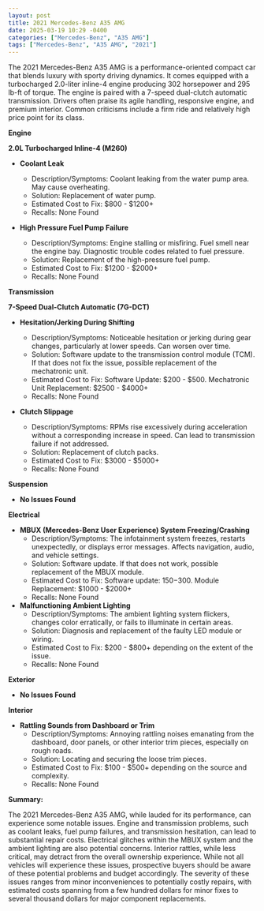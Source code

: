 ```yaml
---
layout: post
title: 2021 Mercedes-Benz A35 AMG
date: 2025-03-19 10:29 -0400
categories: ["Mercedes-Benz", "A35 AMG"]
tags: ["Mercedes-Benz", "A35 AMG", "2021"]
---
```

The 2021 Mercedes-Benz A35 AMG is a performance-oriented compact car that blends luxury with sporty driving dynamics. It comes equipped with a turbocharged 2.0-liter inline-4 engine producing 302 horsepower and 295 lb-ft of torque. The engine is paired with a 7-speed dual-clutch automatic transmission. Drivers often praise its agile handling, responsive engine, and premium interior. Common criticisms include a firm ride and relatively high price point for its class.

**Engine**

**2.0L Turbocharged Inline-4 (M260)**

*   **Coolant Leak**
    *   Description/Symptoms: Coolant leaking from the water pump area. May cause overheating.
    *   Solution: Replacement of water pump.
    *   Estimated Cost to Fix: $800 - $1200+
    *   Recalls: None Found

*   **High Pressure Fuel Pump Failure**
    *   Description/Symptoms: Engine stalling or misfiring. Fuel smell near the engine bay. Diagnostic trouble codes related to fuel pressure.
    *   Solution: Replacement of the high-pressure fuel pump.
    *   Estimated Cost to Fix: $1200 - $2000+
    *   Recalls: None Found

**Transmission**

**7-Speed Dual-Clutch Automatic (7G-DCT)**

*   **Hesitation/Jerking During Shifting**
    *   Description/Symptoms: Noticeable hesitation or jerking during gear changes, particularly at lower speeds. Can worsen over time.
    *   Solution: Software update to the transmission control module (TCM). If that does not fix the issue, possible replacement of the mechatronic unit.
    *   Estimated Cost to Fix: Software Update: $200 - $500. Mechatronic Unit Replacement: $2500 - $4000+
    *   Recalls: None Found

*   **Clutch Slippage**
    *   Description/Symptoms: RPMs rise excessively during acceleration without a corresponding increase in speed. Can lead to transmission failure if not addressed.
    *   Solution: Replacement of clutch packs.
    *   Estimated Cost to Fix: $3000 - $5000+
    *   Recalls: None Found

**Suspension**

*   **No Issues Found**

**Electrical**

*   **MBUX (Mercedes-Benz User Experience) System Freezing/Crashing**
    *   Description/Symptoms: The infotainment system freezes, restarts unexpectedly, or displays error messages. Affects navigation, audio, and vehicle settings.
    *   Solution: Software update. If that does not work, possible replacement of the MBUX module.
    *   Estimated Cost to Fix: Software update: $150-$300. Module Replacement: $1000 - $2000+
    *   Recalls: None Found
*   **Malfunctioning Ambient Lighting**
    *   Description/Symptoms: The ambient lighting system flickers, changes color erratically, or fails to illuminate in certain areas.
    *   Solution: Diagnosis and replacement of the faulty LED module or wiring.
    *   Estimated Cost to Fix: $200 - $800+ depending on the extent of the issue.
    *   Recalls: None Found

**Exterior**

*   **No Issues Found**

**Interior**

*   **Rattling Sounds from Dashboard or Trim**
    *   Description/Symptoms: Annoying rattling noises emanating from the dashboard, door panels, or other interior trim pieces, especially on rough roads.
    *   Solution: Locating and securing the loose trim pieces.
    *   Estimated Cost to Fix: $100 - $500+ depending on the source and complexity.
    *   Recalls: None Found

**Summary:**

The 2021 Mercedes-Benz A35 AMG, while lauded for its performance, can experience some notable issues. Engine and transmission problems, such as coolant leaks, fuel pump failures, and transmission hesitation, can lead to substantial repair costs. Electrical glitches within the MBUX system and the ambient lighting are also potential concerns. Interior rattles, while less critical, may detract from the overall ownership experience. While not all vehicles will experience these issues, prospective buyers should be aware of these potential problems and budget accordingly. The severity of these issues ranges from minor inconveniences to potentially costly repairs, with estimated costs spanning from a few hundred dollars for minor fixes to several thousand dollars for major component replacements.

